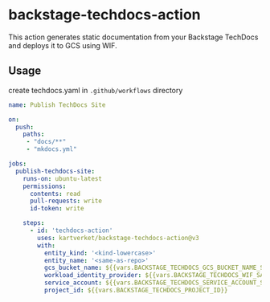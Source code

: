 # backstage-techdocs-action

This action generates static documentation from your Backstage TechDocs and deploys it to GCS using WIF.

## Usage

create techdocs.yaml in `.github/workflows` directory

```yaml
name: Publish TechDocs Site

on:
  push:
    paths:
     - "docs/**"
     - "mkdocs.yml"

jobs:
  publish-techdocs-site:
    runs-on: ubuntu-latest
    permissions:
      contents: read
      pull-requests: write
      id-token: write

    steps:
      - id: 'techdocs-action'
        uses: kartverket/backstage-techdocs-action@v3
        with:
          entity_kind: '<kind-lowercase>'
          entity_name: '<same-as-repo>'
          gcs_bucket_name: ${{vars.BACKSTAGE_TECHDOCS_GCS_BUCKET_NAME_SANDBOX}}
          workload_identity_provider: ${{vars.BACKSTAGE_TECHDOCS_WIF_SANDBOX}}
          service_account: ${{vars.BACKSTAGE_TECHDOCS_SERVICE_ACCOUNT_SANDBOX}}
          project_id: ${{vars.BACKSTAGE_TECHDOCS_PROJECT_ID}}
```

